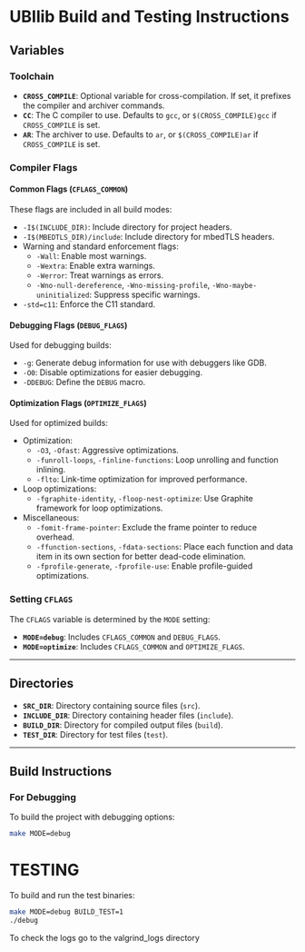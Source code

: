 # UBIlib Build and Testing Instructions

## Variables

### Toolchain
- **`CROSS_COMPILE`**: Optional variable for cross-compilation. If set, it prefixes the compiler and archiver commands.
- **`CC`**: The C compiler to use. Defaults to `gcc`, or `$(CROSS_COMPILE)gcc` if `CROSS_COMPILE` is set.
- **`AR`**: The archiver to use. Defaults to `ar`, or `$(CROSS_COMPILE)ar` if `CROSS_COMPILE` is set.

### Compiler Flags

#### Common Flags (`CFLAGS_COMMON`)
These flags are included in all build modes:
- `-I$(INCLUDE_DIR)`: Include directory for project headers.
- `-I$(MBEDTLS_DIR)/include`: Include directory for mbedTLS headers.
- Warning and standard enforcement flags:
  - `-Wall`: Enable most warnings.
  - `-Wextra`: Enable extra warnings.
  - `-Werror`: Treat warnings as errors.
  - `-Wno-null-dereference`, `-Wno-missing-profile`, `-Wno-maybe-uninitialized`: Suppress specific warnings.
- `-std=c11`: Enforce the C11 standard.

#### Debugging Flags (`DEBUG_FLAGS`)
Used for debugging builds:
- `-g`: Generate debug information for use with debuggers like GDB.
- `-O0`: Disable optimizations for easier debugging.
- `-DDEBUG`: Define the `DEBUG` macro.

#### Optimization Flags (`OPTIMIZE_FLAGS`)
Used for optimized builds:
- Optimization:
  - `-O3`, `-Ofast`: Aggressive optimizations.
  - `-funroll-loops`, `-finline-functions`: Loop unrolling and function inlining.
  - `-flto`: Link-time optimization for improved performance.
- Loop optimizations:
  - `-fgraphite-identity`, `-floop-nest-optimize`: Use Graphite framework for loop optimizations.
- Miscellaneous:
  - `-fomit-frame-pointer`: Exclude the frame pointer to reduce overhead.
  - `-ffunction-sections`, `-fdata-sections`: Place each function and data item in its own section for better dead-code elimination.
  - `-fprofile-generate`, `-fprofile-use`: Enable profile-guided optimizations.

### Setting `CFLAGS`
The `CFLAGS` variable is determined by the `MODE` setting:
- **`MODE=debug`**: Includes `CFLAGS_COMMON` and `DEBUG_FLAGS`.
- **`MODE=optimize`**: Includes `CFLAGS_COMMON` and `OPTIMIZE_FLAGS`.

---

## Directories
- **`SRC_DIR`**: Directory containing source files (`src`).
- **`INCLUDE_DIR`**: Directory containing header files (`include`).
- **`BUILD_DIR`**: Directory for compiled output files (`build`).
- **`TEST_DIR`**: Directory for test files (`test`).

---

## Build Instructions

### For Debugging
To build the project with debugging options:
```bash
make MODE=debug
```

# TESTING
To build and run the test binaries:
```bash
make MODE=debug BUILD_TEST=1
./debug 
```
To check the logs go to the valgrind_logs directory 